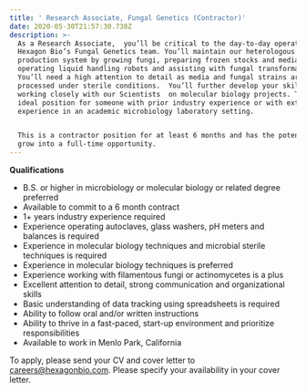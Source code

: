 ```yaml
---
title: ' Research Associate, Fungal Genetics (Contractor)'
date: 2020-05-30T21:57:30.738Z
description: >-
  As a Research Associate,  you’ll be critical to the day-to-day operations of
  Hexagon Bio’s Fungal Genetics team. You’ll maintain our heterologous
  production system by growing fungi, preparing frozen stocks and media,
  operating liquid handling robots and assisting with fungal transformations.
  You’ll need a high attention to detail as media and fungal strains are
  processed under sterile conditions.  You’ll further develop your skills by
  working closely with our Scientists  on molecular biology projects. This is an
  ideal position for someone with prior industry experience or with extensive
  experience in an academic microbiology laboratory setting.


  This is a contractor position for at least 6 months and has the potential to
  grow into a full-time opportunity.
---
```

**Qualifications**

* B.S.  or higher in microbiology or molecular biology or related degree preferred
* Available to commit to a  6 month contract
* 1+ years industry experience required
* Experience operating autoclaves, glass washers, pH meters and balances is required
* Experience in molecular biology techniques and microbial sterile techniques is required
* Experience in molecular biology techniques is preferred
* Experience working with filamentous fungi or actinomycetes is a plus
* Excellent attention to detail, strong communication and organizational skills
* Basic understanding of data tracking using spreadsheets is required
* Ability to follow oral and/or written instructions
* Ability to thrive in a fast-paced, start-up environment and prioritize responsibilities
* Available to work in Menlo Park, California 

To apply, please send your CV and cover letter to careers@hexagonbio.com. Please specify your availability in your cover letter.
